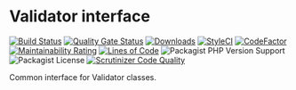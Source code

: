 # Validator interface

[![Build Status](https://travis-ci.org/quillstack/validator-interface.svg?branch=master)](https://travis-ci.org/quillstack/validator-interface)
[![Quality Gate Status](https://sonarcloud.io/api/project_badges/measure?project=quillstack_validator-interface&metric=alert_status)](https://sonarcloud.io/dashboard?id=quillstack_validator-interface)
[![Downloads](https://img.shields.io/packagist/dt/quillstack/validator-interface.svg)](https://packagist.org/packages/quillstack/validator-interface)
[![StyleCI](https://github.styleci.io/repos/294927453/shield?branch=master)](https://github.styleci.io/repos/294927453?branch=master)
[![CodeFactor](https://www.codefactor.io/repository/github/quillstack/validator-interface/badge)](https://www.codefactor.io/repository/github/quillstack/validator-interface)
[![Maintainability Rating](https://sonarcloud.io/api/project_badges/measure?project=quillstack_validator-interface&metric=sqale_rating)](https://sonarcloud.io/dashboard?id=quillstack_validator-interface)
[![Lines of Code](https://sonarcloud.io/api/project_badges/measure?project=quillstack_validator-interface&metric=ncloc)](https://sonarcloud.io/dashboard?id=quillstack_validator-interface)
![Packagist PHP Version Support](https://img.shields.io/packagist/php-v/quillstack/validator-interface)
![Packagist License](https://img.shields.io/packagist/l/quillstack/validator-interface)
[![Scrutinizer Code Quality](https://scrutinizer-ci.com/g/quillstack/validator-interface/badges/quality-score.png?b=master)](https://scrutinizer-ci.com/g/quillstack/validator-interface/?branch=master)

Common interface for Validator classes.
